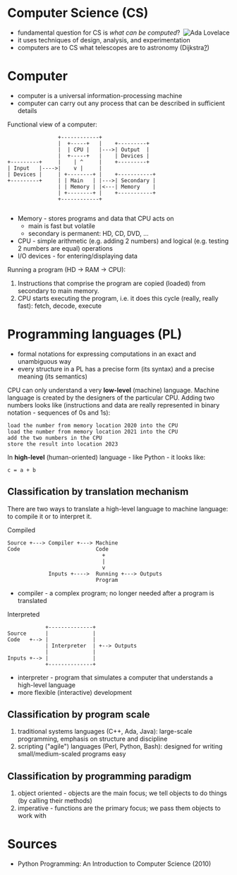 # Computer Science (CS)

<img src="https://upload.wikimedia.org/wikipedia/commons/thumb/a/a4/Ada_Lovelace_portrait.jpg/167px-Ada_Lovelace_portrait.jpg" style="max-width:100%;height:auto;float:right" alt="Ada Lovelace">

* fundamental question for CS is *what can be computed*?
* it uses techniques of design, analysis, and experimentation
* computers are to CS what telescopes are to astronomy (Dijkstra[?](https://en.wikiquote.org/wiki/Computer_science))

# Computer

* computer is a universal information-processing machine
* computer can carry out any process that can be described in sufficient details

Functional view of a computer:

```
                +------------+
                |  +-----+   |    +---------+
                |  | CPU |   |--->| Output  |
                |  +-----+   |    | Devices |
+---------+     |    | ^     |    +---------+
| Input   |---->|    v |     |
| Devices |     | +--------+ |    +-----------+
+---------+     | | Main   | |--->| Secondary |
                | | Memory | |<---| Memory    |
                | +--------+ |    +-----------+
                +------------+
                
```

* Memory - stores programs and data that CPU acts on
  * main is fast but volatile
  * secondary is permanent: HD, CD, DVD, ...
* CPU - simple arithmetic (e.g. adding 2 numbers) and logical (e.g. testing 2 
  numbers are equal) operations
* I/O devices - for entering/displaying data

Running a program (HD -> RAM -> CPU):

1. Instructions that comprise the program are copied (loaded) from secondary to
   main memory.
2. CPU starts executing the program, i.e. it does this cycle (really, really
   fast): fetch, decode, execute

# Programming languages (PL)

* formal notations for expressing computations in an exact and unambiguous way
* every structure in a PL has a precise form (its syntax) and a precise meaning 
  (its semantics)

CPU can only understand a very **low-level** (machine) language. Machine
language is created by the designers of the particular CPU. Adding two numbers
looks like (instructions and data are really represented in binary notation -
sequences of 0s and 1s):

```
load the number from memory location 2020 into the CPU
load the number from memory location 2021 into the CPU
add the two numbers in the CPU
store the result into location 2023
```

In **high-level** (human-oriented) language - like Python - it looks like:

```
c = a + b
```

## Classification by translation mechanism

There are two ways to translate a high-level language to machine language: to
compile it or to interpret it.

Compiled

```
Source +---> Compiler +---> Machine
Code                        Code
                              +
                              |
                              v
             Inputs +---->  Running +---> Outputs
                            Program
```

* compiler - a complex program; no longer needed after a program is translated

Interpreted

```
            +--------------+
Source      |              |
Code   +--> |              |
            | Interpreter  | +--> Outputs
            |              |
Inputs +--> |              |
            +--------------+
```

* interpreter - program that simulates a computer that understands a high-level
  language
* more flexible (interactive) development

## Classification by program scale

1. traditional systems languages (C++, Ada, Java): large-scale programming,
   emphasis on structure and discipline
2. scripting ("agile") languages (Perl, Python, Bash): designed for writing
   small/medium-scaled programs easy

## Classification by programming paradigm

1. object oriented - objects are the main focus; we tell objects to do things
   (by calling their methods)
2. imperative - functions are the primary focus; we pass them objects to work
   with

# Sources

* Python Programming: An Introduction to Computer Science (2010)
